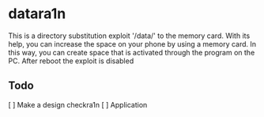 # datara1n
This is a directory substitution exploit '/data/' to the memory card.
With its help, you can increase the space on your phone by using a memory card. In this way, you can create space that is activated through the program on the PC. After reboot the exploit is disabled
## Todo
[ ] Make a design checkra1n 
[ ] Application 
